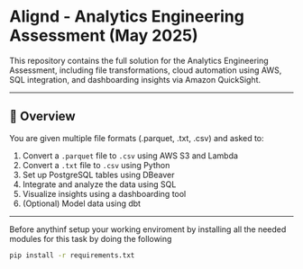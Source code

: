 # Alignd - Analytics Engineering Assessment (May 2025)

This repository contains the full solution for the Analytics Engineering Assessment, including file transformations, cloud automation using AWS, SQL integration, and dashboarding insights via Amazon QuickSight.

---

## 🚀 Overview

You are given multiple file formats (.parquet, .txt, .csv) and asked to:

1. Convert a `.parquet` file to `.csv` using AWS S3 and Lambda
2. Convert a `.txt` file to `.csv` using Python
3. Set up PostgreSQL tables using DBeaver
4. Integrate and analyze the data using SQL
5. Visualize insights using a dashboarding tool
6. (Optional) Model data using dbt

---
Before anythinf setup your working enviroment by installing all the needed modules for this task by doing the following 

```bash
pip install -r requirements.txt


